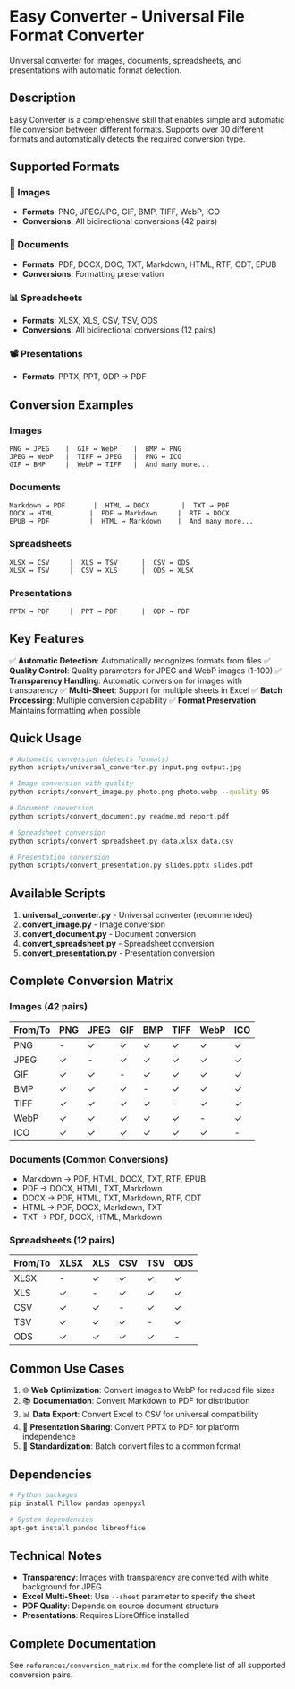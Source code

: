# Easy Converter - Universal File Format Converter

Universal converter for images, documents, spreadsheets, and presentations with automatic format detection.

## Description

Easy Converter is a comprehensive skill that enables simple and automatic file conversion between different formats. Supports over 30 different formats and automatically detects the required conversion type.

## Supported Formats

### 📸 Images
- **Formats**: PNG, JPEG/JPG, GIF, BMP, TIFF, WebP, ICO
- **Conversions**: All bidirectional conversions (42 pairs)

### 📄 Documents
- **Formats**: PDF, DOCX, DOC, TXT, Markdown, HTML, RTF, ODT, EPUB
- **Conversions**: Formatting preservation

### 📊 Spreadsheets
- **Formats**: XLSX, XLS, CSV, TSV, ODS
- **Conversions**: All bidirectional conversions (12 pairs)

### 📽️ Presentations
- **Formats**: PPTX, PPT, ODP → PDF

## Conversion Examples

### Images
```
PNG ↔ JPEG    |  GIF ↔ WebP    |  BMP ↔ PNG
JPEG ↔ WebP   |  TIFF ↔ JPEG   |  PNG ↔ ICO
GIF ↔ BMP     |  WebP ↔ TIFF   |  And many more...
```

### Documents
```
Markdown → PDF       |  HTML → DOCX        |  TXT → PDF
DOCX → HTML         |  PDF → Markdown     |  RTF → DOCX
EPUB → PDF          |  HTML → Markdown    |  And many more...
```

### Spreadsheets
```
XLSX ↔ CSV     |  XLS ↔ TSV      |  CSV ↔ ODS
XLSX ↔ TSV     |  CSV ↔ XLS      |  ODS ↔ XLSX
```

### Presentations
```
PPTX → PDF     |  PPT → PDF      |  ODP → PDF
```

## Key Features

✅ **Automatic Detection**: Automatically recognizes formats from files
✅ **Quality Control**: Quality parameters for JPEG and WebP images (1-100)
✅ **Transparency Handling**: Automatic conversion for images with transparency
✅ **Multi-Sheet**: Support for multiple sheets in Excel
✅ **Batch Processing**: Multiple conversion capability
✅ **Format Preservation**: Maintains formatting when possible

## Quick Usage

```bash
# Automatic conversion (detects formats)
python scripts/universal_converter.py input.png output.jpg

# Image conversion with quality
python scripts/convert_image.py photo.png photo.webp --quality 95

# Document conversion
python scripts/convert_document.py readme.md report.pdf

# Spreadsheet conversion
python scripts/convert_spreadsheet.py data.xlsx data.csv

# Presentation conversion
python scripts/convert_presentation.py slides.pptx slides.pdf
```

## Available Scripts

1. **universal_converter.py** - Universal converter (recommended)
2. **convert_image.py** - Image conversion
3. **convert_document.py** - Document conversion
4. **convert_spreadsheet.py** - Spreadsheet conversion
5. **convert_presentation.py** - Presentation conversion

## Complete Conversion Matrix

### Images (42 pairs)
| From/To | PNG | JPEG | GIF | BMP | TIFF | WebP | ICO |
|---------|-----|------|-----|-----|------|------|-----|
| PNG     | -   | ✓    | ✓   | ✓   | ✓    | ✓    | ✓   |
| JPEG    | ✓   | -    | ✓   | ✓   | ✓    | ✓    | ✓   |
| GIF     | ✓   | ✓    | -   | ✓   | ✓    | ✓    | ✓   |
| BMP     | ✓   | ✓    | ✓   | -   | ✓    | ✓    | ✓   |
| TIFF    | ✓   | ✓    | ✓   | ✓   | -    | ✓    | ✓   |
| WebP    | ✓   | ✓    | ✓   | ✓   | ✓    | -    | ✓   |
| ICO     | ✓   | ✓    | ✓   | ✓   | ✓    | ✓    | -   |

### Documents (Common Conversions)
- Markdown → PDF, HTML, DOCX, TXT, RTF, EPUB
- PDF → DOCX, HTML, TXT, Markdown
- DOCX → PDF, HTML, TXT, Markdown, RTF, ODT
- HTML → PDF, DOCX, Markdown, TXT
- TXT → PDF, DOCX, HTML, Markdown

### Spreadsheets (12 pairs)
| From/To | XLSX | XLS | CSV | TSV | ODS |
|---------|------|-----|-----|-----|-----|
| XLSX    | -    | ✓   | ✓   | ✓   | ✓   |
| XLS     | ✓    | -   | ✓   | ✓   | ✓   |
| CSV     | ✓    | ✓   | -   | ✓   | ✓   |
| TSV     | ✓    | ✓   | ✓   | -   | ✓   |
| ODS     | ✓    | ✓   | ✓   | ✓   | -   |

## Common Use Cases

1. 🌐 **Web Optimization**: Convert images to WebP for reduced file sizes
2. 📚 **Documentation**: Convert Markdown to PDF for distribution
3. 📊 **Data Export**: Convert Excel to CSV for universal compatibility
4. 🎯 **Presentation Sharing**: Convert PPTX to PDF for platform independence
5. 🔄 **Standardization**: Batch convert files to a common format

## Dependencies

```bash
# Python packages
pip install Pillow pandas openpyxl

# System dependencies
apt-get install pandoc libreoffice
```

## Technical Notes

- **Transparency**: Images with transparency are converted with white background for JPEG
- **Excel Multi-Sheet**: Use `--sheet` parameter to specify the sheet
- **PDF Quality**: Depends on source document structure
- **Presentations**: Requires LibreOffice installed

## Complete Documentation

See `references/conversion_matrix.md` for the complete list of all supported conversion pairs.
